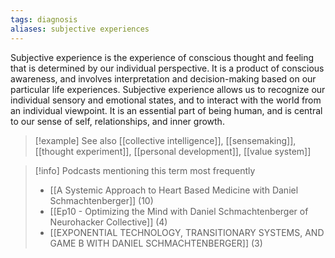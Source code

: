 ```yaml
---
tags: diagnosis
aliases: subjective experiences
---
```


Subjective experience is the experience of conscious thought and feeling that is determined by our individual perspective. It is a product of conscious awareness, and involves interpretation and decision-making based on our particular life experiences. Subjective experience allows us to recognize our individual sensory and emotional states, and to interact with the world from an individual viewpoint. It is an essential part of being human, and is central to our sense of self, relationships, and inner growth.

> [!example] See also
> [[collective intelligence]], [[sensemaking]], [[thought experiment]], [[personal development]], [[value system]]

> [!info] Podcasts mentioning this term most frequently
> * [[A Systemic Approach to Heart Based Medicine with Daniel Schmachtenberger]] (10)
> * [[Ep10 - Optimizing the Mind with Daniel Schmachtenberger of Neurohacker Collective]] (4)
> * [[EXPONENTIAL TECHNOLOGY, TRANSITIONARY SYSTEMS, AND GAME B WITH DANIEL SCHMACHTENBERGER]] (3)